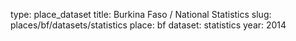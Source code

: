 type: place_dataset
title: Burkina Faso / National Statistics
slug: places/bf/datasets/statistics
place: bf
dataset: statistics
year: 2014
